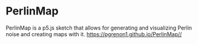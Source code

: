 # PerlinMap
PerlinMap is a p5.js sketch that allows for generating and visualizing Perlin noise and creating maps with it.
https://pgrenon1.github.io/PerlinMap//
